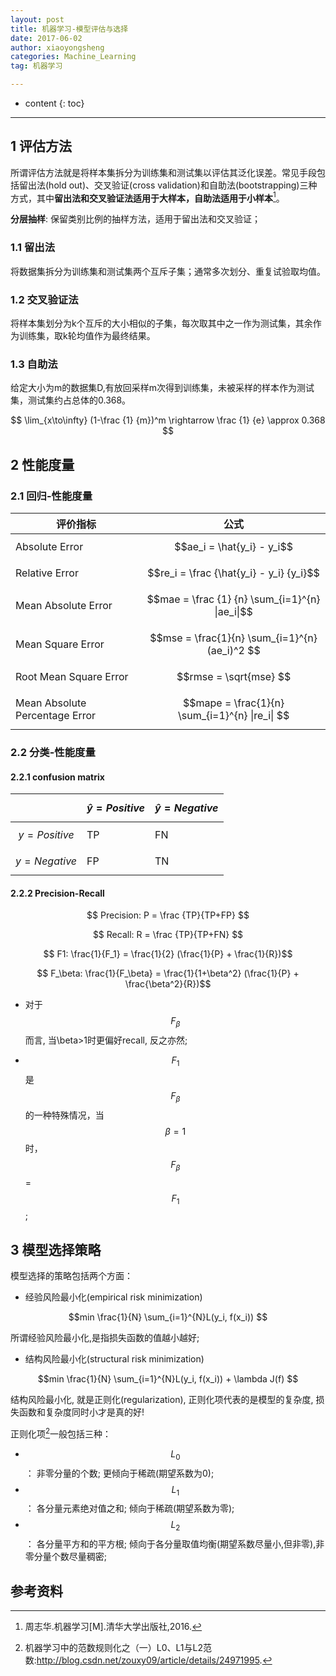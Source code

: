 ```yaml
---
layout: post
title: 机器学习-模型评估与选择
date: 2017-06-02
author: xiaoyongsheng
categories: Machine_Learning
tag: 机器学习

---
```


* content
{: toc}

---

## 1 评估方法  

所谓评估方法就是将样本集拆分为训练集和测试集以评估其泛化误差。常见手段包括留出法(hold out)、交叉验证(cross validation)和自助法(bootstrapping)三种方式，其中**留出法和交叉验证法适用于大样本，自助法适用于小样本**[^1]。  

**分层抽样**: 保留类别比例的抽样方法，适用于留出法和交叉验证；

### 1.1 留出法  

将数据集拆分为训练集和测试集两个互斥子集；通常多次划分、重复试验取均值。

### 1.2 交叉验证法  

将样本集划分为k个互斥的大小相似的子集，每次取其中之一作为测试集，其余作为训练集，取k轮均值作为最终结果。

### 1.3 自助法  

给定大小为m的数据集D,有放回采样m次得到训练集，未被采样的样本作为测试集，测试集约占总体的0.368。

$$  
\lim_{x\to\infty} (1-\frac {1} {m})^m \rightarrow \frac {1} {e} \approx 0.368
$$

## 2 性能度量

### 2.1 回归-性能度量

评价指标|公式
----|-----
Absolute Error|$$ae_i = \hat{y_i} - y_i$$
Relative Error|$$re_i = \frac {\hat{y_i} - y_i} {y_i}$$
Mean Absolute Error|$$mae = \frac {1} {n} \sum_{i=1}^{n} \|ae_i\|$$
Mean Square Error|$$mse = \frac{1}{n} \sum_{i=1}^{n} (ae_i)^2 $$
Root Mean Square Error|$$rmse = \sqrt{mse} $$
Mean Absolute Percentage Error|$$mape = \frac{1}{n} \sum_{i=1}^{n} \|re_i\| $$

### 2.2 分类-性能度量

#### 2.2.1 confusion matrix

| | $$ \hat{y}=Positive $$ | $$ \hat{y}=Negative $$
------------|--------------------|--------------------
$$ y=Positive $$| TP | FN
$$ y=Negative $$| FP | TN

#### 2.2.2 Precision-Recall

$$ Precision: P = \frac {TP}{TP+FP} $$  

$$ Recall: R = \frac {TP}{TP+FN} $$  

$$ F1: \frac{1}{F_1} = \frac{1}{2} (\frac{1}{P} + \frac{1}{R})$$  

$$ F_\beta: \frac{1}{F_\beta} = \frac{1}{1+\beta^2} (\frac{1}{P} + \frac{\beta^2}{R})$$


- 对于$$F_\beta$$而言, 当\beta>1时更偏好recall, 反之亦然;  

- $$F_1$$是$$F_\beta$$的一种特殊情况，当$$\beta=1$$时，$$F_\beta$$=$$F_1$$;  

## 3 模型选择策略

模型选择的策略包括两个方面：
 - 经验风险最小化(empirical risk minimization)  

  $$min \frac{1}{N} \sum_{i=1}^{N}L(y_i, f(x_i)) $$  

  所谓经验风险最小化,是指损失函数的值越小越好;  

 - 结构风险最小化(structural risk minimization)  

  $$min \frac{1}{N} \sum_{i=1}^{N}L(y_i, f(x_i)) + \lambda J(f) $$  

  结构风险最小化, 就是正则化(regularization), 正则化项代表的是模型的复杂度, 损失函数和复杂度同时小才是真的好!  

正则化项[^2]一般包括三种：

 - $$L_0$$ ： 非零分量的个数; 更倾向于稀疏(期望系数为0);  
 - $$L_1$$ ： 各分量元素绝对值之和; 倾向于稀疏(期望系数为零);   
 - $$L_2$$ ： 各分量平方和的平方根; 倾向于各分量取值均衡(期望系数尽量小,但非零),非零分量个数尽量稠密;


## 参考资料  

[^1]: 周志华.机器学习[M].清华大学出版社,2016.  
[^2]: 机器学习中的范数规则化之（一）L0、L1与L2范数:http://blog.csdn.net/zouxy09/article/details/24971995.  
